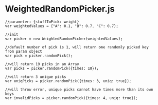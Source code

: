 # WeightedRandomPicker.js
    //parameter: {stuffToPick: weight}
    var weightedValues = {"A": 0.1, "B": 0.7, "C": 0.7};

    //init
    var picker = new WeightedRandomPicker(weightedValues);

    //default number of pick is 1, will return one randomly picked key from param object
    var pick = picker.randomPick();

    //will return 10 picks in an Array
    var picks = picker.randomPick({times: 10});

    //will return 3 unique picks
    var uniqPicks = picker.randomPick({times: 3, uniq: true});

    //will throw error, unique picks cannot have times more than its own keys
    var invalidPicks = picker.randomPick({times: 4, uniq: true});